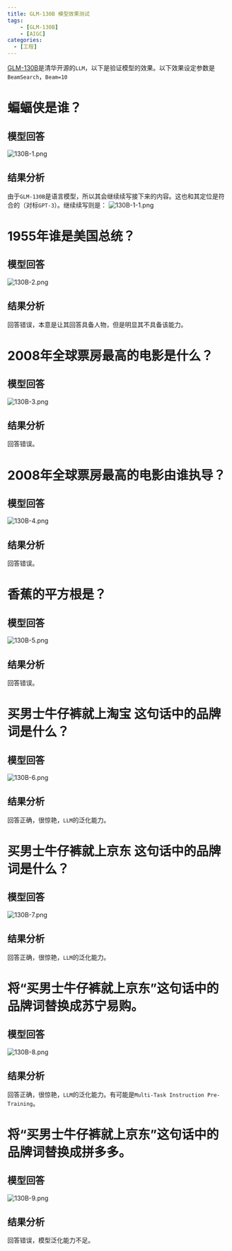 ```yaml
---
title: GLM-130B 模型效果测试
tags: 
    - [GLM-130B]
    - [AIGC]
categories: 
  - [工程]
---
```


[GLM-130B](https://github.com/THUDM/GLM-130B)是清华开源的`LLM`，以下是验证模型的效果。以下效果设定参数是`BeamSearch`，`Beam=10`


# 蝙蝠侠是谁？
## 模型回答
![130B-1.png](./130B-1.png)
## 结果分析
由于`GLM-130B`是语言模型，所以其会继续续写接下来的内容。这也和其定位是符合的（对标`GPT-3`）。继续续写则是：
![130B-1-1.png](./130B-1-1.png)

# 1955年谁是美国总统？
## 模型回答
![130B-2.png](./130B-2.png)
## 结果分析
回答错误，本意是让其回答具备人物，但是明显其不具备该能力。

# 2008年全球票房最高的电影是什么？
## 模型回答
![130B-3.png](./130B-3.png)
## 结果分析
回答错误。


# 2008年全球票房最高的电影由谁执导？
## 模型回答
![130B-4.png](./130B-4.png)
## 结果分析
回答错误。


# 香蕉的平方根是？
## 模型回答
![130B-5.png](./130B-5.png)
## 结果分析
回答错误。


# 买男士牛仔裤就上淘宝 这句话中的品牌词是什么？
## 模型回答
![130B-6.png](./130B-6.png)
## 结果分析
回答正确，很惊艳，`LLM`的泛化能力。


# 买男士牛仔裤就上京东 这句话中的品牌词是什么？
## 模型回答
![130B-7.png](./130B-7.png)
## 结果分析
回答正确，很惊艳，`LLM`的泛化能力。


# 将“买男士牛仔裤就上京东”这句话中的品牌词替换成苏宁易购。
## 模型回答
![130B-8.png](./130B-8.png)
## 结果分析
回答正确，很惊艳，`LLM`的泛化能力。有可能是`Multi-Task Instruction Pre-Training`。


# 将“买男士牛仔裤就上京东”这句话中的品牌词替换成拼多多。
## 模型回答
![130B-9.png](./130B-9.png)
## 结果分析
回答错误，模型泛化能力不足。
